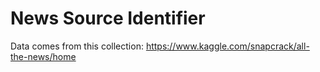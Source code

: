 # News Source Identifier 

Data comes from this collection: https://www.kaggle.com/snapcrack/all-the-news/home
